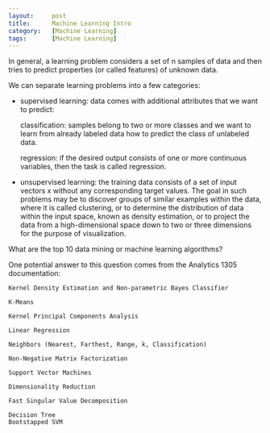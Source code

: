 ```yaml
---
layout:     post
title:      Machine Learning Intro
category:   [Machine Learning] 
tags:		[Machine Learning]
---
```


In general, a learning problem considers a set of n samples of data and then tries to predict properties (or called features) of unknown data. 

We can separate learning problems into a few categories:

* supervised learning: data comes with additional attributes that we want to predict:

	classification: samples belong to two or more classes and we want to learn from already labeled data how to predict the class of unlabeled data. 

	regression: if the desired output consists of one or more continuous variables, then the task is called regression. 

* unsupervised learning: the training data consists of a set of input vectors x without any corresponding target values. The goal in such problems may be to discover groups of similar examples within the data, where it is called clustering, or to determine the distribution of data within the input space, known as density estimation, or to project the data from a high-dimensional space down to two or three dimensions for the purpose of visualization.

What are the top 10 data mining or machine learning algorithms?

One potential answer to this question comes from the Analytics 1305 documentation:

	Kernel Density Estimation and Non-parametric Bayes Classifier
	
	K-Means
	
	Kernel Principal Components Analysis
	
	Linear Regression
	
	Neighbors (Nearest, Farthest, Range, k, Classification)
	
	Non-Negative Matrix Factorization
	
	Support Vector Machines
	
	Dimensionality Reduction
	
	Fast Singular Value Decomposition
	
	Decision Tree
	Bootstapped SVM